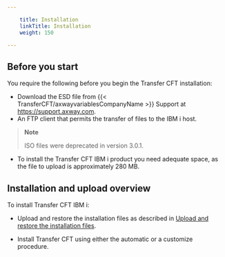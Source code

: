 ```yaml
---

    title: Installation
    linkTitle: Installation 
    weight: 150

---
```

## Before you start

You require the following before you begin the Transfer CFT installation:

- Download the ESD file from {{< TransferCFT/axwayvariablesCompanyName >}} Support at <a href="https://support.axway.com/" class="hyperlink">https://support.axway.com</a>.
- An FTP client that permits the transfer of files to the IBM i host.

> **Note**
>
> ISO files were deprecated in version 3.0.1.

- To install the Transfer CFT IBM i product you need adequate space, as the file to upload is approximately 280 MB.

## Installation and upload overview

To install Transfer CFT <span class="span_1">IBM i</span>:

- Upload and restore the installation files as described in <a href="upload_ibm_i" class="MCXref xref">Upload and restore the installation files</a>.

<!-- -->

- Install Transfer CFT using either the automatic or a customize procedure.

